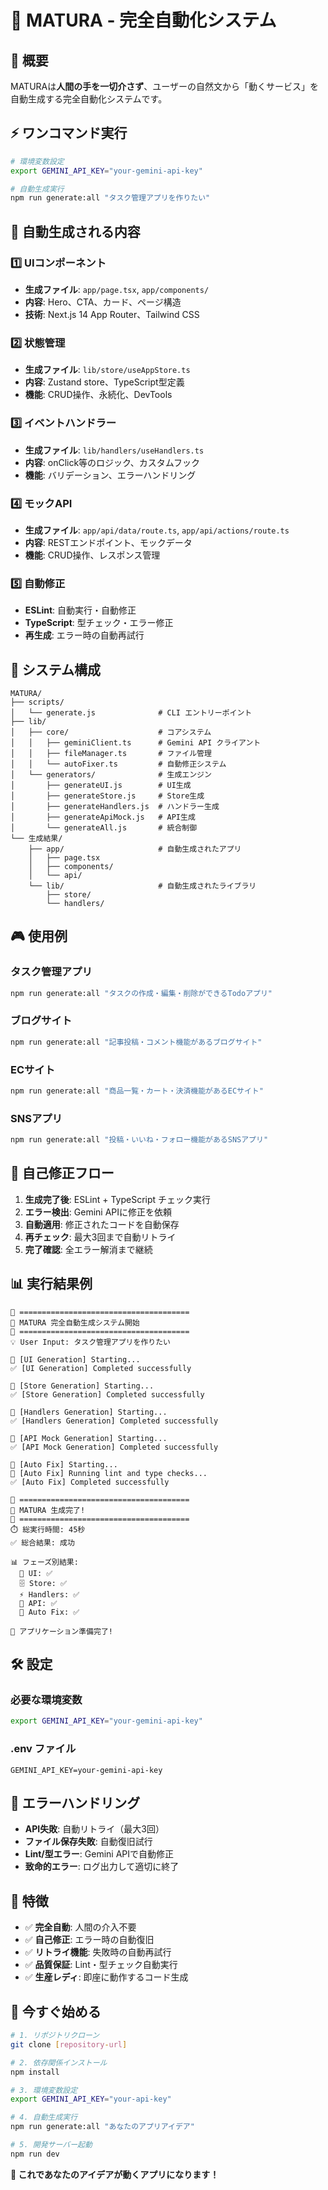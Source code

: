 # 🚀 MATURA - 完全自動化システム

## 📌 概要

MATURAは**人間の手を一切介さず**、ユーザーの自然文から「動くサービス」を自動生成する完全自動化システムです。

## ⚡ ワンコマンド実行

```bash
# 環境変数設定
export GEMINI_API_KEY="your-gemini-api-key"

# 自動生成実行
npm run generate:all "タスク管理アプリを作りたい"
```

## 🎯 自動生成される内容

### 1️⃣ UIコンポーネント
- **生成ファイル**: `app/page.tsx`, `app/components/`
- **内容**: Hero、CTA、カード、ページ構造
- **技術**: Next.js 14 App Router、Tailwind CSS

### 2️⃣ 状態管理
- **生成ファイル**: `lib/store/useAppStore.ts`
- **内容**: Zustand store、TypeScript型定義
- **機能**: CRUD操作、永続化、DevTools

### 3️⃣ イベントハンドラー
- **生成ファイル**: `lib/handlers/useHandlers.ts`
- **内容**: onClick等のロジック、カスタムフック
- **機能**: バリデーション、エラーハンドリング

### 4️⃣ モックAPI
- **生成ファイル**: `app/api/data/route.ts`, `app/api/actions/route.ts`
- **内容**: RESTエンドポイント、モックデータ
- **機能**: CRUD操作、レスポンス管理

### 5️⃣ 自動修正
- **ESLint**: 自動実行・自動修正
- **TypeScript**: 型チェック・エラー修正
- **再生成**: エラー時の自動再試行

## 🔧 システム構成

```
MATURA/
├── scripts/
│   └── generate.js              # CLI エントリーポイント
├── lib/
│   ├── core/                    # コアシステム
│   │   ├── geminiClient.ts      # Gemini API クライアント
│   │   ├── fileManager.ts       # ファイル管理
│   │   └── autoFixer.ts         # 自動修正システム
│   └── generators/              # 生成エンジン
│       ├── generateUI.js        # UI生成
│       ├── generateStore.js     # Store生成
│       ├── generateHandlers.js  # ハンドラー生成
│       ├── generateApiMock.js   # API生成
│       └── generateAll.js       # 統合制御
└── 生成結果/
    ├── app/                     # 自動生成されたアプリ
    │   ├── page.tsx
    │   ├── components/
    │   └── api/
    └── lib/                     # 自動生成されたライブラリ
        ├── store/
        └── handlers/
```

## 🎮 使用例

### タスク管理アプリ
```bash
npm run generate:all "タスクの作成・編集・削除ができるTodoアプリ"
```

### ブログサイト
```bash
npm run generate:all "記事投稿・コメント機能があるブログサイト"
```

### ECサイト
```bash
npm run generate:all "商品一覧・カート・決済機能があるECサイト"
```

### SNSアプリ
```bash
npm run generate:all "投稿・いいね・フォロー機能があるSNSアプリ"
```

## 🔄 自己修正フロー

1. **生成完了後**: ESLint + TypeScript チェック実行
2. **エラー検出**: Gemini APIに修正を依頼
3. **自動適用**: 修正されたコードを自動保存
4. **再チェック**: 最大3回まで自動リトライ
5. **完了確認**: 全エラー解消まで継続

## 📊 実行結果例

```
🚀 ======================================
🚀 MATURA 完全自動生成システム開始
🚀 ======================================
💡 User Input: タスク管理アプリを作りたい

🎯 [UI Generation] Starting...
✅ [UI Generation] Completed successfully

🎯 [Store Generation] Starting...
✅ [Store Generation] Completed successfully

🎯 [Handlers Generation] Starting...
✅ [Handlers Generation] Completed successfully

🎯 [API Mock Generation] Starting...
✅ [API Mock Generation] Completed successfully

🎯 [Auto Fix] Starting...
🔧 [Auto Fix] Running lint and type checks...
✅ [Auto Fix] Completed successfully

🎉 ======================================
🎉 MATURA 生成完了!
🎉 ======================================
⏱️ 総実行時間: 45秒
✅ 総合結果: 成功

📊 フェーズ別結果:
  🎨 UI: ✅
  🗄️ Store: ✅
  ⚡ Handlers: ✅
  📡 API: ✅
  🔧 Auto Fix: ✅

🚀 アプリケーション準備完了!
```

## 🛠️ 設定

### 必要な環境変数
```bash
export GEMINI_API_KEY="your-gemini-api-key"
```

### .env ファイル
```
GEMINI_API_KEY=your-gemini-api-key
```

## 🚨 エラーハンドリング

- **API失敗**: 自動リトライ（最大3回）
- **ファイル保存失敗**: 自動復旧試行
- **Lint/型エラー**: Gemini APIで自動修正
- **致命的エラー**: ログ出力して適切に終了

## 🎯 特徴

- ✅ **完全自動**: 人間の介入不要
- ✅ **自己修正**: エラー時の自動復旧
- ✅ **リトライ機能**: 失敗時の自動再試行
- ✅ **品質保証**: Lint・型チェック自動実行
- ✅ **生産レディ**: 即座に動作するコード生成

## 🚀 今すぐ始める

```bash
# 1. リポジトリクローン
git clone [repository-url]

# 2. 依存関係インストール
npm install

# 3. 環境変数設定
export GEMINI_API_KEY="your-api-key"

# 4. 自動生成実行
npm run generate:all "あなたのアプリアイデア"

# 5. 開発サーバー起動
npm run dev
```

**🎉 これであなたのアイデアが動くアプリになります！**